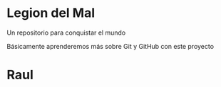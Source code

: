 # Legion del Mal
Un repositorio para conquistar el mundo

Básicamente aprenderemos más sobre Git y GitHub con este proyecto

# Raul